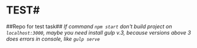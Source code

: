 # TEST#
##Repo for test task##
_If command `npm start` don't build project on `localhost:3000`, maybe you need install gulp v.3, because versions above 3 does errors in console, like `gulp serve`_